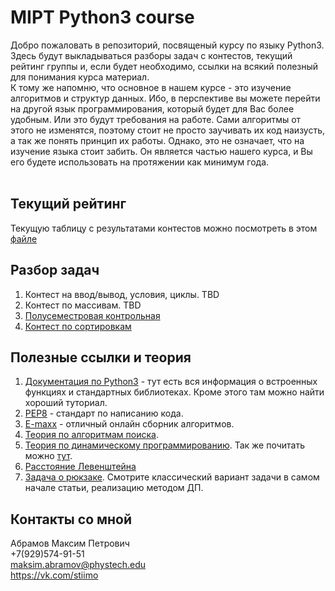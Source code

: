 # MIPT Python3 course
Добро пожаловать в репозиторий, посвященый курсу по языку Python3. Здесь будут выкладываться разборы задач с контестов, текущий рейтинг группы и, если будет необходимо, ссылки на всякий полезный для понимания курса материал.<br>
К тому же напомню, что основное в нашем курсе - это изучение алгоритмов и структур данных. Ибо, в перспективе вы можете перейти на другой язык программирования, который будет для Вас более удобным. Или это будут требования на работе. Сами алгоритмы от этого не изменятся, поэтому стоит не просто заучивать их код наизусть, а так же понять принцип их работы. Однако, это не означает, что на изучение языка стоит забить. Он является частью нашего курса, и Вы его будете использовать на протяжении как минимум года.<br>
​
## Текущий рейтинг
Текущую таблицу с результатами контестов можно посмотреть в этом [файле](Results.ipynb)
​
## Разбор задач
1. Контест на ввод/вывод, условия, циклы. TBD
2. Контест по массивам. TBD
3. [Полусеместровая контрольная](solutions/contest3.ipynb)
4. [Контест по сортировкам](solutions/contest4.ipynb)
​
## Полезные ссылки и теория
1. <a href="https://docs.python.org/3/">Документация по Python3</a> - тут есть вся информация о встроенных функциях и стандартных библиотеках. Кроме этого там можно найти хороший туториал.
2. <a href="https://www.python.org/dev/peps/pep-0008/">PEP8</a> - стандарт по написанию кода.
3. [E-maxx](http://e-maxx.ru/algo/) - отличный онлайн сборник алгоритмов.
4. [Теория по алгоритмам поиска](theory/search.ipynb).
5. [Теория по динамическому программированию](theory/dp.ipynb). Так же почитать можно [тут](https://neerc.ifmo.ru/wiki/index.php?title=Динамическое_программирование).
6. [Расстояние Левенштейна](https://ru.wikipedia.org/wiki/Расстояние_Левенштейна)
7. [Задача о рюкзаке](http://neerc.ifmo.ru/wiki/index.php?title=Задача_о_рюкзаке). Смотрите классический вариант задачи в самом начале статьи, реализацию методом ДП. 

## Контакты со мной
Абрамов Максим Петрович<br>
+7(929)574-91-51<br>
<a href="mailto:mk.com/stiimo</a>
aksim.abramov@phystech.edu">maksim.abramov@phystech.edu</a><br>
<a href="https://vk.com/stiimo">https://vk.com/stiimo
